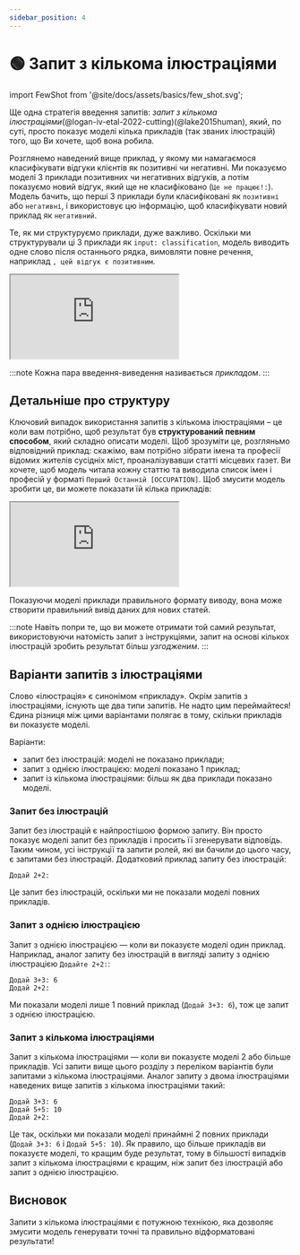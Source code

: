 ```yaml
---
sidebar_position: 4
---
```


# 🟢 Запит з кількома ілюстраціями

import FewShot from '@site/docs/assets/basics/few_shot.svg';

<div style={{textAlign: 'center'}}>
  <FewShot style={{width:"100%",height:"200px",verticalAlign:"top"}}/>
</div>

Ще одна стратегія введення запитів: *запит з кількома ілюстраціями*(@logan-iv-etal-2022-cutting)(@lake2015human), який, по суті, просто показує моделі кілька прикладів (так званих ілюстрацій) того, що Ви хочете, щоб вона робила.

Розглянемо наведений вище приклад, у якому ми намагаємося класифікувати відгуки клієнтів як позитивні чи негативні. Ми показуємо моделі 3 приклади позитивних чи негативних відгуків, а потім показуємо новий відгук, який ще не класифіковано (`Це не працює!:`). Модель бачить, що перші 3 приклади були класифіковані як `позитивні` або `негативні`, і використовує цю інформацію, щоб класифікувати новий приклад як `негативний`.

Те, як ми структуруємо приклади, дуже важливо. Оскільки ми структурували ці 3 приклади як `input: classification`, модель виводить одне слово після останнього рядка, вимовляти повне речення, наприклад `, цей відгук є позитивним`. 

<iframe
    src="https://embed.learnprompting.org/embed?config=eyJ0b3BQIjowLCJ0ZW1wZXJhdHVyZSI6MCwibWF4VG9rZW5zIjoyNTYsIm91dHB1dCI6ItC90LXQs9Cw0YLQuNCy0L3QuNC5IiwicHJvbXB0Ijoi0KfRg9C00L7QstC40Lkg0L%2FRgNC%2B0LTRg9C60YIsIDEwLzEwOiDQv9C%2B0LfQuNGC0LjQstC90LjQuVxu0J3QtSDQtNGD0LbQtSDQtNC%2B0LHRgNC1INC%2F0YDQsNGG0Y7RlDog0L3QtdCz0LDRgtC40LLQvdC40LlcbtCU0YPQttC1INC60L7RgNC40YHQvdC%2BLCDQstC%2B0L3QviDRgtC%2B0LPQviDQstCw0YDRgtC1OiDQv9C%2B0LfQuNGC0LjQstC90LjQuVxu0KbQtSDQvdC1INC%2F0YDQsNGG0Y7RlCE6ICIsIm1vZGVsIjoidGV4dC1kYXZpbmNpLTAwMyJ9"
    style={{width:"100%", height:"350px", border:"0", borderRadius:"4px", overflow:"hidden"}}
    sandbox="allow-forms allow-modals allow-popups allow-presentation allow-same-origin allow-scripts"
></iframe>

<br/>

:::note
Кожна пара введення-виведення називається *прикладом*.
:::

## Детальніше про структуру

Ключовий випадок використання запитів з кількома ілюстраціями – це коли вам потрібно, щоб результат був **структурований певним способом**, який складно описати моделі. Щоб зрозуміти це, розгляньмо відповідний приклад: скажімо, вам потрібно зібрати імена та професії відомих жителів сусідніх міст, проаналізувавши статті місцевих газет. Ви хочете, щоб модель читала кожну статтю та виводила список імен і професій у форматі `Перший Останній [OCCUPATION]`. Щоб змусити модель зробити це, ви можете показати їй кілька прикладів:

<iframe
    src="https://embed.learnprompting.org/embed?config=eyJ0b3BQIjowLCJ0ZW1wZXJhdHVyZSI6MCwibWF4VG9rZW5zIjoyNTYsIm91dHB1dCI6IjEuINCb0L7RgNCwINCh0ZbQvNC80L7QvdGBIFvQpNCV0KDQnNCV0KBdXG4yLiDQmtC10LLRltC9INCQ0LvRjNCy0LDRgNC10LcgW9CS0JjQmtCb0JDQlNCQ0Kcg0KLQkNCd0KbQhtCSXVxuMy4g0KDQtdC50YfQtdC7INCeJ9Ca0L7QvdC90L7RgCBb0JLQntCb0J7QndCi0JXQoF0iLCJwcm9tcHQiOiLQoyDQs9Cw0LvQsNGB0LvQuNCy0L7QvNGDINC80ZbRgdGC0LXRh9C60YMg0KHQvNCw0YDQsNCz0LTQvtCy0ZYg0J%2FQsNCz0L7RgNCx0LgsINCz0YDRg9C%2F0LAg0YDRltC30L3QvtC80LDQvdGW0YLQvdC40YUg0LvRjtC00LXQuSDQt9GA0L7QsdC40LvQsCDRgdCy0ZbQuSDQstC90LXRgdC%2B0Log0YMg0YDQvtC30LLQuNGC0L7QuiDQvNGW0YHRgtCwLiDQodCw0YDQsCDQnNCw0YDRgtGW0L3QtdGBLCDQstGW0LTQtNCw0L3QsCDRgdCy0L7Rl9C5INGB0L%2FRgNCw0LLRliDQvNC10LTRgdC10YHRgtGA0LAsINCx0YPQu9CwINCy0ZbQtNC%2B0LzQsCDRgdCy0L7RlNGOINC80LjQu9C%2B0YHQtdGA0LTQvdC%2B0Y4g0YLRg9GA0LHQvtGC0L7RjiDQsiDQvNGW0YHRhtC10LLRltC5INC70ZbQutCw0YDQvdGWLiDQlNC10LLRltC0INCi0L7QvNC%2F0YHQvtC9LCDRltC90L3QvtCy0LDRhtGW0LnQvdC40Lkg0ZbQvdC20LXQvdC10YAt0L%2FRgNC%2B0LPRgNCw0LzRltGB0YIsINC90LXQstGC0L7QvNC90L4g0L%2FRgNCw0YbRjtCy0LDQsiDQvdCw0LQg0L3QvtCy0LDRgtC%2B0YDRgdGM0LrQuNC80Lgg0L%2FRgNC%2B0ZTQutGC0LDQvNC4LCDRj9C60ZYg0LzQsNC70Lgg0LEg0LfQtNGW0LnRgdC90LjRgtC4INGA0LXQstC%2B0LvRjtGG0ZbRjiDQsiDRgtC10YXQvdC%2B0LvQvtCz0ZbRh9C90ZbQuSDQs9Cw0LvRg9C30ZYuINCi0LjQvCDRh9Cw0YHQvtC8INCV0LzRltC70ZYg0J3QsNC60LDQvNGD0YDQsCwg0YLQsNC70LDQvdC%2B0LLQuNGC0LAg0YXRg9C00L7QttC90LjRhtGPINGWINC80YPRgNCw0LvRltGB0YLQutCwLCDQvNCw0LvRjtCy0LDQu9CwINGP0YHQutGA0LDQstGWINGC0LAg0LfQsNGF0L7Qv9C70LjQstGWINGA0L7QsdC%2B0YLQuCwg0Y%2FQutGWINC%2F0YDQuNC60YDQsNGI0LDQu9C4INGB0YLRltC90Lgg0LHRg9C00ZbQstC10LvRjCDRliDQs9Cw0LvQtdGA0LXQuS4g0J3QsNGA0LXRiNGC0ZYsINCc0LDQudC60Lsg0J4n0JrQvtC90L3QtdC7LCDQsNC80LHRltGC0L3QuNC5INC%2F0ZbQtNC%2F0YDQuNGU0LzQtdGG0YwsINCy0ZbQtNC60YDQuNCyINGD0L3RltC60LDQu9GM0L3QtSwg0LXQutC%2B0LvQvtCz0ZbRh9C90L4g0YfQuNGB0YLQtSDQutCw0YTQtSwg0Y%2FQutC1INGI0LLQuNC00LrQviDRgdGC0LDQu9C%2BINGD0LvRjtCx0LvQtdC90LjQvCDQvNGW0YHRhtC10Lwg0LfRg9GB0YLRgNGW0YfQtdC5INGDINC80ZbRgdGC0ZYuINCa0L7QttC10L0g0Lcg0YbQuNGFINC70Y7QtNC10Lkg0LfRgNC%2B0LHQuNCyINGB0LLRltC5INCy0L3QtdGB0L7QuiDRgyDQsdCw0LPQsNGC0LUg0L%2FQvtC70L7RgtC90L4g0YHQv9GW0LvRjNC90L7RgtC4INCh0LzQsNGA0LDQs9C00L7QstC40YUg0J%2FQsNCz0L7RgNCx0ZbQsi5cbjEuINCh0LDRgNCwINCc0LDRgNGC0ZbQvdC10YEgW9Cc0JXQlNCh0JXQodCi0KDQkF1cbjIuINCU0LXQstGW0LQg0KLQvtC80L%2FRgdC%2B0L0gW9CG0J3QltCV0J3QldCgINCf0KDQntCT0KDQkNCc0J3QntCT0J4g0JfQkNCR0JXQl9Cf0JXQp9CV0J3QndCvXVxuMy4g0JXQvNGW0LvRliDQndCw0LrQsNC80YPRgNCwIFvQpdCj0JTQntCW0J3QmNCaXVxuNC4g0JzQsNC50LrQuyDQnifQmtC%2B0L3QvdC10LsgW9Cf0IbQlNCf0KDQmNCE0JzQldCm0KxdXG5cbtCo0LXRhC3QutGD0YXQsNGAINCe0LvRltCy0LXRgCDQk9Cw0LzRltC70YzRgtC%2B0L0g0LfQvNGW0L3QuNCyINC60YPQu9GW0L3QsNGA0L3RgyDRgdGG0LXQvdGDINC30LDQstC00Y%2FQutC4INGB0LLQvtGU0LzRgyDRgNC10YHRgtC%2B0YDQsNC90YMgR3JlZW4gUGxhdGUsINGJ0L4g0L%2FRgNCw0YbRjtGUINC30LAg0L%2FRgNC40L3RhtC40L%2FQvtC8IFwi0LLRltC0INGE0LXRgNC80Lgg0LTQviDRgdGC0L7Qu9GDXCIuINCS0ZbQtNC00LDQvdGW0YHRgtGMINCe0LvRltCy0LXRgNCwINC%2F0L7RiNGD0LrRgyDQvNGW0YHRhtC10LLQuNGFLCDQvtGA0LPQsNC90ZbRh9C90LjRhSDRltC90LPRgNC10LTRltGU0L3RgtGW0LIg0L%2FRgNC40L3QtdGB0LvQsCDQt9Cw0LrQu9Cw0LTRgyDQt9Cw0YXQvtC%2F0LvQtdC90ZYg0LLRltC00LPRg9C60Lgg0LLRltC0INC60YPQu9GW0L3QsNGA0L3QuNGFINC60YDQuNGC0LjQutGW0LIg0YLQsCDQvNGW0YHRhtC10LLQuNGFINC20LjRgtC10LvRltCyLlxuXG7QotGA0L7RhdC4INC90LjQttGH0LUg0L%2FQviDQstGD0LvQuNGG0ZYg0LLQuCDQt9C90LDQudC00LXRgtC1INCx0ZbQsdC70ZbQvtGC0LXQutGDINCg0ZbQstC10YDRgdCw0LnQtC3SkNGA0L7Rg9CyLCDQtNC1INCz0L7Qu9C%2B0LLQvdC40Lkg0LHRltCx0LvRltC%2B0YLQtdC60LDRgCDQldC70ZbQt9Cw0LHQtdGCINCn0LXQvSDRgdGC0LDRgNCw0L3QvdC%2BINC%2F0YDQsNGG0Y7RlCDQvdCw0LQg0YHRgtCy0L7RgNC10L3QvdGP0Lwg0LPQvtGB0YLQuNC90L3QvtCz0L4g0YLQsCDRltC90LrQu9GO0LfQuNCy0L3QvtCz0L4g0L%2FRgNC%2B0YHRgtC%2B0YDRgyDQtNC70Y8g0LLRgdGW0YUuINCH0Zcg0LfRg9GB0LjQu9C70Y8sINGB0L%2FRgNGP0LzQvtCy0LDQvdGWINC90LAg0YDQvtC30YjQuNGA0LXQvdC90Y8g0LHRltCx0LvRltC%2B0YLQtdGH0L3QuNGFINC%2F0YDQvtC%2F0L7Qt9C40YbRltC5INGC0LAg0YHRgtCy0L7RgNC10L3QvdGPINC%2F0YDQvtCz0YDQsNC8INGH0LjRgtCw0L3QvdGPINC00LvRjyDQtNGW0YLQtdC5LCDQvNCw0LvQuCDQt9C90LDRh9C90LjQuSDQstC%2F0LvQuNCyINC90LAg0YDRltCy0LXQvdGMINCz0YDQsNC80L7RgtC90L7RgdGC0ZYg0LIg0LzRltGB0YLRli5cblxu0J%2FRgNC%2B0LPRg9C70Y7RjtGH0LjRgdGMINGH0LDRgNGW0LLQvdC%2B0Y4g0LzRltGB0YzQutC%2B0Y4g0L%2FQu9C%2B0YnQtdGOLCDQstC4INCx0YPQtNC10YLQtSDQt9Cw0YfQsNGA0L7QstCw0L3RliDQv9GA0LXQutGA0LDRgdC90LjQvNC4INGE0YDQtdGB0LrQsNC80LgsINGJ0L4g0L%2FRgNC40LrRgNCw0YjQsNGO0YLRjCDRgdGC0ZbQvdC4LiDQptGWINGI0LXQtNC10LLRgNC4IC0g0YDQvtCx0L7RgtCwINCy0ZbQtNC%2B0LzQvtGXINGF0YPQtNC%2B0LbQvdC40YbRliDQhtC30LDQsdC10LvQu9C4INCi0L7RgNGA0LXRgSwg0YfQuNC5INGC0LDQu9Cw0L3RgiDQv9C10YDQtdC00LDRgtC4INGB0YPRgtGMINCg0ZbQstC10YDRgdCw0LnQtC3SkNGA0L7Rg9CyINC%2B0LbQuNCy0LjQsiDQvNGW0YHRgtC10YfQutC%2BLlxuXG7QktCw0YDRgtC%2BINGC0LDQutC%2B0LYg0LLRltC00LfQvdCw0YfQuNGC0Lgg0YHQv9C%2B0YDRgtC40LLQvdGWINC00L7RgdGP0LPQvdC10L3QvdGPINCg0ZbQstC10YDRgdCw0LnQtC3SkNGA0L7Rg9CyLCDQt9Cw0LLQtNGP0LrQuCDQutC%2B0LvQuNGI0L3RjNC%2B0LzRgyDQvtC70ZbQvNC%2F0ZbQudGB0YzQutC%2B0LzRgyDQv9C70LDQstGG0Y4sINGP0LrQuNC5INGB0YLQsNCyINGC0YDQtdC90LXRgNC%2B0LwgLSDQnNCw0YDQutGD0YHRgyDQlNC20LXQvdC60ZbQvdGB0YMuINCc0LDRgNC60YPRgSDQstC40LrQvtGA0LjRgdGC0LDQsiDRgdCy0ZbQuSDQtNC%2B0YHQstGW0LQg0ZYg0L%2FRgNC40YHRgtGA0LDRgdGC0Ywg0LTQu9GPINGC0YDQtdC90YPQstCw0L3QvdGPINC80L7Qu9C%2B0LTRliDQvNGW0YHRgtCwLCDQv9GA0LjQstGW0LLRiNC4INC60L7QvNCw0L3QtNGDINC%2F0LvQsNCy0YbRltCyINCg0ZbQstC10YDRgdCw0LnQtC3SkNGA0L7Rg9CyINC00L4g0LrRltC70YzQutC%2B0YUg0YDQtdCz0ZbQvtC90LDQu9GM0L3QuNGFINGH0LXQvNC%2F0ZbQvtC90LDRgtGW0LIuXG4xLiDQntC70ZbQstC10YAg0JPQsNC80ZbQu9GM0YLQvtC9IFvQqNCV0KQt0JrQo9Cl0JDQoF1cbjIuINCV0LvRltC30LDQsdC10YIg0KfQtdC9IFvQkdCG0JHQm9CG0J7QotCV0JrQkNCgXVxuMy4g0IbQt9Cw0LHQtdC70LvQsCDQotC%2B0YDRgNC10YEgW9Cl0KPQlNCe0JbQndCY0JpdXG40LiDQnNCw0YDQutGD0YEg0JTQttC10L3QutGW0L3RgSBb0KLQoNCV0J3QldCgXVxuXG7QntGD0Lot0JLQtdC70LvRliwg0YfQsNGA0ZbQstC90LUg0LzQsNC70LXQvdGM0LrQtSDQvNGW0YHRgtC10YfQutC%2BLCDRlCDQtNC%2B0LzRltCy0LrQvtGOINC00LvRjyDRh9GD0LTQvtCy0L7RlyDRgtGA0ZbQudGG0ZYg0LvRjtC00LXQuSwg0YfQuNGXINC90LDQstC40YfQutC4INGC0LAg0LLRltC00LTQsNC90ZbRgdGC0Ywg0YHQv9GA0LDQstGWINC30LDQu9C40YjQuNC70Lgg0YLRgNC40LLQsNC70LjQuSDQstC%2F0LvQuNCyINC90LAg0LPRgNC%2B0LzQsNC00YMuXG5cbtCd0LAg0LbQstCw0LLQvtC80YMg0LzRltGB0YzQutC%2B0LzRgyDRhNC10YDQvNC10YDRgdGM0LrQvtC80YMg0YDQuNC90LrRgyDQstC4INC30L3QsNC50LTQtdGC0LUg0JvQvtGA0YMg0KHRltC80LzQvtC90YEsINC%2F0YDQuNGB0YLRgNCw0YHQvdGDINC%2B0YDQs9Cw0L3RltGH0L3RgyDRhNC10YDQvNC10YDQutGDLCDQstGW0LTQvtC80YMg0YHQstC%2B0ZfQvNC4INGB0LzQsNGH0L3QuNC80Lgg0YLQsCDQtdC60L7Qu9C%2B0LPRltGH0L3QviDRh9C40YHRgtC40LzQuCDQv9GA0L7QtNGD0LrRgtCw0LzQuC4g0IfRlyDQstGW0LTQtNCw0L3RltGB0YLRjCDQv9C%2B0L%2FRg9C70Y%2FRgNC40LfQsNGG0ZbRlyDQt9C00L7RgNC%2B0LLQvtCz0L4g0YXQsNGA0YfRg9Cy0LDQvdC90Y8g0L3QsNC00LjRhdC90YPQu9CwINC80ZbRgdGC0L4g0L3QsCDQsdGW0LvRjNGIINC10LrQvtC70L7Qs9GW0YfQvdC40Lkg0YHQv9C%2B0YHRltCxINC20LjRgtGC0Y8uXG5cbtCjINCz0YDQvtC80LDQtNGB0YzQutC%2B0LzRgyDRhtC10L3RgtGA0ZYg0J7Rg9C6LdCS0LXQu9C70ZYg0JrQtdCy0ZbQvSDQkNC70YzQstCw0YDQtdC3LCDQtNC%2B0YHQstGW0LTRh9C10L3QuNC5INCy0LjQutC70LDQtNCw0Ycg0YLQsNC90YbRltCyLCDQtNCw0YDRg9GUINGA0LDQtNGW0YHRgtGMINGA0YPRhdGDINC70Y7QtNGP0Lwg0YDRltC30L3QvtCz0L4g0LLRltC60YMuINCZ0L7Qs9C%2BINGW0L3QutC70Y7Qt9C40LLQvdGWINGC0LDQvdGG0Y7QstCw0LvRjNC90ZYg0LfQsNC90Y%2FRgtGC0Y8g0YHQv9GA0LjRj9C70Lgg0LfQvNGW0YbQvdC10L3QvdGOINC%2F0L7Rh9GD0YLRgtGPINGU0LTQvdC%2B0YHRgtGWINGC0LAg0YHQsNC80L7QstC40YDQsNC20LXQvdC90Y8g0YHQtdGA0LXQtCDQvNC10YjQutCw0L3RhtGW0LIsINC30LHQsNCz0LDRh9GD0Y7Rh9C4INC80ZbRgdGG0LXQstGDINC80LjRgdGC0LXRhtGM0LrRgyDRgdGG0LXQvdGDLlxuXG7QndCw0YDQtdGI0YLRliwg0KDQtdC50YfQtdC7INCeJ9Ca0L7QvdC90L7RgCwg0L3QtdCy0YLQvtC80L3QsCDQstC%2B0LvQvtC90YLQtdGA0LrQsCwg0L%2FRgNC40YHQstGP0YfRg9GUINGB0LLRltC5INGH0LDRgSDRgNGW0LfQvdC%2B0LzQsNC90ZbRgtC90LjQvCDQsdC70LDQs9C%2B0LTRltC50L3QuNC8INGW0L3RltGG0ZbQsNGC0LjQstCw0LwuINCH0Zcg0L%2FRgNCw0LPQvdC10L3QvdGPINC%2F0L7QutGA0LDRidC40YLQuCDQttC40YLRgtGPINGW0L3RiNC40YUg0LvRjtC00LXQuSDQstGW0LTRltCz0YDQsNC70L4g0LLQsNC20LvQuNCy0YMg0YDQvtC70Ywg0YMg0YHRgtCy0L7RgNC10L3QvdGWINGB0LjQu9GM0L3QvtCz0L4g0L%2FQvtGH0YPRgtGC0Y8g0YHQv9GW0LvRjNC90L7RgtC4INCyINCe0YPQui3QktC10LvQu9GWLlxuXG7Ql9Cw0LLQtNGP0LrQuCDRgdCy0L7Rl9C8INGD0L3RltC60LDQu9GM0L3QuNC8INGC0LDQu9Cw0L3RgtCw0Lwg0ZYg0L3QtdC%2F0L7RhdC40YLQvdGW0Lkg0LLRltC00LTQsNC90L7RgdGC0ZYg0YHQv9GA0LDQstGWINCb0L7RgNCwLCDQmtC10LLRltC9INGWINCg0LXQudGH0LXQuyDQstC%2F0LvQtdC70LjRgdGPINCyINGC0LrQsNC90LjQvdGDINC20LjRgtGC0Y8g0J7Rg9C6LdCS0LXQu9C70ZYsINC00L7Qv9C%2B0LzQsNCz0LDRjtGH0Lgg0YHRgtCy0L7RgNC40YLQuCDRj9GB0LrRgNCw0LLQtSDRliDQv9GA0L7RhtCy0ZbRgtCw0Y7Rh9C1INC80LDQu9C10L3RjNC60LUg0LzRltGB0YLQtdGH0LrQvi4iLCJtb2RlbCI6InRleHQtZGF2aW5jaS0wMDMifQ%3D%3D"
    style={{width:"100%", height:"500px", border:"0", borderRadius:"4px", overflow:"hidden"}}
    sandbox="allow-forms allow-modals allow-popups allow-presentation allow-same-origin allow-scripts"
></iframe>

Показуючи моделі приклади правильного формату виводу, вона може створити правильний вивід даних для нових статей.

:::note
Навіть попри те, що ви можете отримати той самий результат, використовуючи натомість запит з інструкціями, запит на основі кількох ілюстрацій зробить результат більш *узгодженим*.
:::

## Варіанти запитів з ілюстраціями

Слово «ілюстрація» є синонімом «прикладу». Окрім запитів з ілюстраціями, існують ще два типи запитів. Не надто цим переймайтеся! Єдина різниця між цими варіантами полягає в тому, скільки прикладів ви показуєте моделі.

Варіанти:
- запит без ілюстрацій: моделі не показано приклади;
- запит з однією ілюстрацією: моделі показано 1 приклад;
- запит із кількома ілюстраціями: більш як два приклади показано моделі.

### Запит без ілюстрацій

Запит без ілюстрацій є найпростішою формою запиту. Він просто показує моделі запит без прикладів і просить її згенерувати відповідь. Таким чином, усі інструкції та запити ролей, які ви бачили до цього часу, є запитами без ілюстрацій. Додатковий приклад запиту без ілюстрацій:

```text
Додай 2+2:
```

Це запит без ілюстрацій, оскільки ми не показали моделі повних прикладів.

### Запит з однією ілюстрацією

Запит з однією ілюстрацією — коли ви показуєте моделі один приклад. Наприклад, аналог запиту без ілюстрацій в вигляді запиту з однією ілюстрацією `Додайте 2+2:`:

```text
Додай 3+3: 6
Додай 2+2:
```

Ми показали моделі лише 1 повний приклад (`Додай 3+3: 6`), тож це запит з однією ілюстрацією.

### Запит з кількома ілюстраціями

Запит з кількома ілюстраціями — коли ви показуєте моделі 2 або більше прикладів. Усі запити вище цього розділу з переліком варіантів були запитами з кількома ілюстраціями. Аналог запиту з двома ілюстраціями наведених вище запитів з кількома ілюстраціями такий:

```text
Додай 3+3: 6
Додай 5+5: 10
Додай 2+2:
```

Це так, оскільки ми показали моделі принаймні 2 повних приклади (`Додай 3+3: 6` і `Додай 5+5: 10`). Як правило, що більше прикладів ви показуєте моделі, то кращим буде результат, тому в більшості випадків запит з кількома ілюстраціями є кращим, ніж запит без ілюстрацій або запит з однією ілюстрацією.

## Висновок

Запити з кількома ілюстраціями є потужною технікою, яка дозволяє змусити модель генерувати точні та правильно відформатовані результати!

 